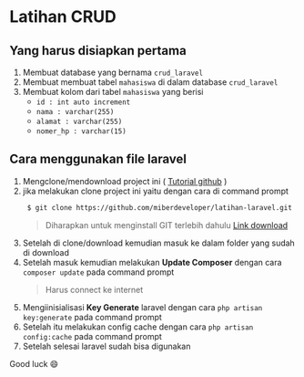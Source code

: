 # Latihan CRUD

## Yang harus disiapkan pertama

1. Membuat database yang bernama `crud_laravel`
2. Membuat membuat tabel `mahasiswa` di dalam database `crud_laravel`
3. Membuat kolom dari tabel `mahasiswa` yang berisi 
   - `id : int auto increment`
   - `nama : varchar(255)`
   - `alamat : varchar(255)`
   - `nomer_hp : varchar(15)`


## Cara menggunakan file laravel
1. Mengclone/mendownload project ini ( [Tutorial github](https://www.petanikode.com/tutorial/git/) )
2. jika melakukan clone project ini yaitu dengan cara di command prompt
   ```bash
    $ git clone https://github.com/miberdeveloper/latihan-laravel.git
   ```
   > Diharapkan untuk menginstall GIT terlebih dahulu [Link download](https://git-scm.com/downloads)
3. Setelah di clone/download kemudian masuk ke dalam folder yang sudah di download
4. Setelah masuk kemudian melakukan **Update Composer** dengan cara `composer update` pada command prompt
   > Harus connect ke internet
5. Mengiinisialisasi **Key Generate** laravel dengan cara `php artisan key:generate` pada command prompt
6. Setelah itu melakukan config cache dengan cara `php artisan config:cache` pada command prompt
7. Setelah selesai laravel sudah bisa digunakan

Good luck :smile:
